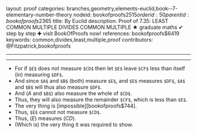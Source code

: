 layout: proof
categories: branches,geometry,elements-euclid,book--7-elementary-number-theory
nodeid: bookofproofs$2515
orderid: 50
parentid: bookofproofs$2365
title: By Euclid
description:  Proof of 7.35: LEAST COMMON MULTIPLE DIVIDES COMMON MULTIPLE &#9733; graduate maths &#10004; step by step &#10010; visit BookOfProofs now!
references: bookofproofs$6419
keywords: common,divides,least,multiple,proof
contributors: @Fitzpatrick,bookofproofs

---


---



* For if `$E$` does not measure `$CD$` then let `$E$` leave `$CF$` less than itself (in) measuring `$DF$`.
* And since `$A$` and `$B$` (both) measure `$E$`, and `$E$` measures `$DF$`, `$A$` and `$B$` will thus also measure `$DF$`.
* And ($A$ and `$B$`) also measure the whole of `$CD$`.
* Thus, they will also measure the remainder `$CF$`, which is less than `$E$`.
* The very thing is [impossible][bookofproofs$744].
* Thus, `$E$` cannot not measure `$CD$`.
* Thus, ($E$) measures ($CD$).
* (Which is) the very thing it was required to show.
